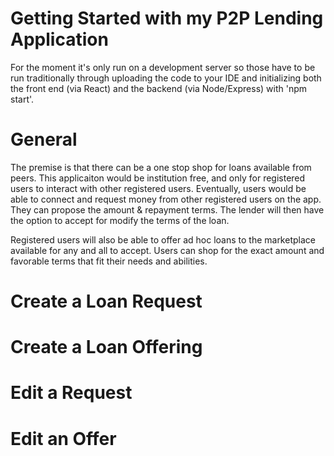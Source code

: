# Getting Started with my P2P Lending Application

For the moment it's only run on a development server so those have to be run traditionally through uploading the code to your IDE and initializing both the front end (via React) and the backend (via Node/Express) with 'npm start'.

# General

The premise is that there can be a one stop shop for loans available from peers. This applicaiton would be institution free, and only for registered users to interact with other registered users. Eventually, users would be able to connect and request money from other registered users on the app. They can propose the amount & repayment terms. The lender will then have the option to accept for modify the terms of the loan.

Registered users will also be able to offer ad hoc loans to the marketplace available for any and all to accept. Users can shop for the exact amount and favorable terms that fit their needs and abilities.

# Create a Loan Request

# Create a Loan Offering

# Edit a Request

# Edit an Offer